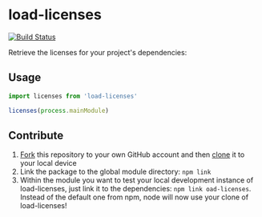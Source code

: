 # load-licenses

[![Build Status](https://travis-ci.org/leo/load-licenses.svg?branch=master)](https://travis-ci.org/leo/load-licenses)

Retrieve the licenses for your project's dependencies:

## Usage

```js
import licenses from 'load-licenses'

licenses(process.mainModule)
```

## Contribute

1. [Fork](https://help.github.com/articles/fork-a-repo/) this repository to your own GitHub account and then [clone](https://help.github.com/articles/cloning-a-repository/) it to your local device
2. Link the package to the global module directory: `npm link`
3. Within the module you want to test your local development instance of load-licenses, just link it to the dependencies: `npm link oad-licenses`. Instead of the default one from npm, node will now use your clone of load-licenses!

